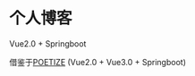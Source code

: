 # 个人博客




Vue2.0 + Springboot



借鉴于[POETIZE](https://poetize.cn) (Vue2.0 + Vue3.0 + Springboot)

























